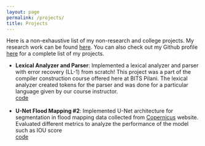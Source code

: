 ```yaml
---
layout: page
permalink: /projects/
title: Projects
---
```


Here is a non-exhaustive list of my non-research and college projects. My research work can be found <a href="/research">here</a>. You can also check out my Github profile <a href="">here</a> for a complete list of my projects.

<ul>
	<li>
		<b>Lexical Analyzer and Parser</b>: Implemented a lexical analyzer and parser with error recovery (LL-1) from scratch! This project was a part of the compiler construction course offered here at BITS Pilani. The lexical analyzer created tokens for the parser and was done for a particular language given by our course instructor.<br>
		<a href="https://github.com/gobind-singh23/compiler-construction"><div class="color-button">code</div></a>
	</li><br>
	<li>
		<b>U-Net Flood Mapping #2</b>: Implemented U-Net architecture for segmentation in flood mapping data collected from <a href = "https://browser.dataspace.copernicus.eu/">Copernicus</a> website. Evaluated different metrics to analyze the performance of the model such as IOU score <br>
		<a href="https://github.com/gobind-singh23/india-flood-mapping-unet"><div class="color-button">code</div></a>
	</li><br>

</ul>